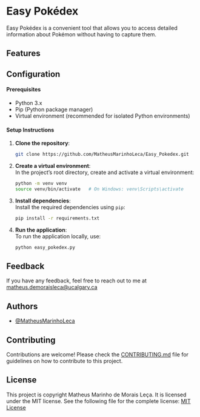 # Easy Pokédex
Easy Pokédex is a convenient tool that allows you to access detailed information about Pokémon without having to capture them.

## Features


## Configuration
#### Prerequisites
- Python 3.x
- Pip (Python package manager)
- Virtual environment (recommended for isolated Python environments)

#### Setup Instructions

1. **Clone the repository**:  
   ```bash
   git clone https://github.com/MatheusMarinhoLeca/Easy_Pokedex.git
   ```

2. **Create a virtual environment**:  
   In the project’s root directory, create and activate a virtual environment:
   ```bash
   python -m venv venv
   source venv/bin/activate   # On Windows: venv\Scripts\activate
   ```

3. **Install dependencies**:  
   Install the required dependencies using `pip`:
   ```bash
   pip install -r requirements.txt
   ```

4. **Run the application**:  
   To run the application locally, use:
   ```bash
   python easy_pokedex.py
   ```

## Feedback
If you have any feedback, feel free to reach out to me at matheus.demoraisleca@ucalgary.ca

## Authors
- [@MatheusMarinhoLeca](https://github.com/MatheusMarinhoLeca)

## Contributing
Contributions are welcome! Please check the [CONTRIBUTING.md](CONTRIBUTING.md) file for guidelines on how to contribute to this project.

## License
This project is copyright Matheus Marinho de Morais Leça. It is licensed under the MIT license. See the following file for the complete license:
[MIT License](LICENSE)
